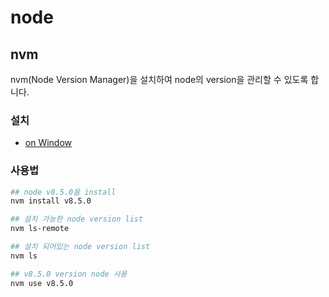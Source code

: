 # node

## nvm

nvm(Node Version Manager)을 설치하여 node의 version을 관리할 수 있도록 합니다.

### 설치

- [on Window](https://github.com/coreybutler/nvm-windows)

### 사용법

```bash
## node v8.5.0을 install
nvm install v8.5.0

## 설치 가능한 node version list
nvm ls-remote

## 설치 되어있는 node version list
nvm ls

## v8.5.0 version node 사용
nvm use v8.5.0
```